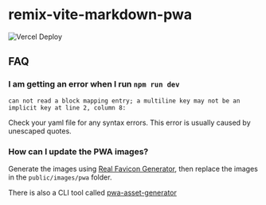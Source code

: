 # remix-vite-markdown-pwa

![Vercel Deploy](https://therealsujitk-vercel-badge.vercel.app/?app=remix-vite-markdown-pwa)

## FAQ

### I am getting an error when I run `npm run dev`

```
can not read a block mapping entry; a multiline key may not be an implicit key at line 2, column 8:
```

Check your yaml file for any syntax errors. This error is usually caused by
unescaped quotes.

### How can I update the PWA images?

Generate the images using
[Real Favicon Generator](https://realfavicongenerator.net/), then replace the
images in the `public/images/pwa` folder.

There is also a CLI tool called
[pwa-asset-generator](https://github.com/elegantapp/pwa-asset-generator)
